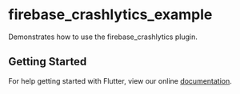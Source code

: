 # firebase_crashlytics_example

Demonstrates how to use the firebase_crashlytics plugin.

## Getting Started

For help getting started with Flutter, view our online
[documentation](https://flutter.dev/).
